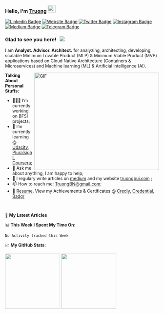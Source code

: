 ### Hello, I'm <a href="https://www.truongbui.com" target="_blank">Truong</a> <img src="https://media.giphy.com/media/hvRJCLFzcasrR4ia7z/giphy.gif" width="25px">

[![Linkedin Badge](https://img.shields.io/badge/-LinkedIn-0e76a8?style=flat-square&logo=Linkedin&logoColor=white)](https://www.linkedin.com/in/truongbui/)
[![Website Badge](https://img.shields.io/badge/Website-3b5998?style=flat-square&logo=google-chrome&logoColor=white)](https://www.truongbui.com)
[![Twitter Badge](https://img.shields.io/badge/-Twitter-00acee?style=flat-square&logo=Twitter&logoColor=white)](https://twitter.com/truongbui)
[![Instagram Badge](https://img.shields.io/badge/-Instagram-e4405f?style=flat-square&logo=Instagram&logoColor=white)](https://instagram.com/buitruong/)
[![Medium Badge](https://img.shields.io/badge/medium-%2312100E.svg?&style=for-square&logo=medium&logoColor=white)](https://truongbn.medium.com/)
[![Telegram Badge](https://img.shields.io/badge/-Telegram-0088cc?style=flat-square&logo=Telegram&logoColor=white)](https://t.me/truong)

### Glad to see you here! &nbsp; ![](https://visitor-badge.glitch.me/badge?page_id=truongnhatbui.truongnhatbui)

I am **Analyst. Advisor. Architect.** for analyzing, architecting, developing scalable Minimum Lovable Product (MLP) & Minimum Viable Product (MVP) applications based on Cloud Native Architecture (Containers & Microservices) and Machine learning (ML) & Artificial intelligence (AI).

<img align="right" alt="GIF" src="https://res.cloudinary.com/truong/image/upload/v1625740924/Assets/coding.gif" width="408" height="318" />
  

**Talking About Personal Stuffs:**

- 👨🏻‍💻 I’m currently working on BFSI projects;
- 🚀 I’m currently learning @ [Udacity](https://www.udacity.com/), [Pluralsight](https://www.pluralsight.com/), [Coursera](https://www.coursera.org/);
- 💬 Ask me about anything, I am happy to help;
- 📝 I regulary write articles on [medium](https://truongbn.medium.com/) and my website [truongbui.com](https://www.truongbui.com/) ;
- 📫 How to reach me: TruongBN@gmail.com;
- 📝 [Resume](https://www.linkedin.com/in/truongbui/). View my Achievements & Certificates @ [Credly](https://www.credly.com/users/truong/badges), [Credential](https://www.credential.net/profile/buinhattruong442167/wallet), [Badgr](https://badgr.com/backpack/badges)

</br>

📝 **My Latest Articles**
<!-- BLOGPOSTS:START -->
<!-- BLOGPOSTS:END -->

📊 **This Week I Spent My Time On:**
<!--START_SECTION:waka-->
```text
No Activity tracked this Week
```
<!--END_SECTION:waka-->


📈 **My GitHub Stats:**

<p>
  <img height="180em" src="https://github-readme-stats.vercel.app/api?username=truongnhatbui&show_icons=true&hide_border=true&&count_private=true&include_all_commits=true" />
  <img height="180em" src="https://github-readme-stats.vercel.app/api/top-langs/?username=truongnhatbui&exclude_repo=KNN-Image-Classification&show_icons=true&hide_border=true&layout=compact&langs_count=8"/>
</p>
